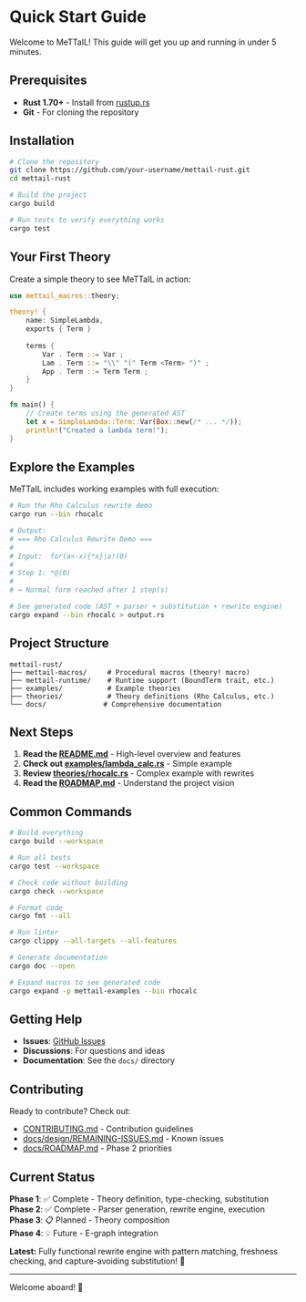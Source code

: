 # Quick Start Guide

Welcome to MeTTaIL! This guide will get you up and running in under 5 minutes.

## Prerequisites

- **Rust 1.70+** - Install from [rustup.rs](https://rustup.rs/)
- **Git** - For cloning the repository

## Installation

```bash
# Clone the repository
git clone https://github.com/your-username/mettail-rust.git
cd mettail-rust

# Build the project
cargo build

# Run tests to verify everything works
cargo test
```

## Your First Theory

Create a simple theory to see MeTTaIL in action:

```rust
use mettail_macros::theory;

theory! {
    name: SimpleLambda,
    exports { Term }
    
    terms {
        Var . Term ::= Var ;
        Lam . Term ::= "\\" "(" Term <Term> ")" ;
        App . Term ::= Term Term ;
    }
}

fn main() {
    // Create terms using the generated AST
    let x = SimpleLambda::Term::Var(Box::new(/* ... */));
    println!("Created a lambda term!");
}
```

## Explore the Examples

MeTTaIL includes working examples with full execution:

```bash
# Run the Rho Calculus rewrite demo
cargo run --bin rhocalc

# Output:
# === Rho Calculus Rewrite Demo ===
# 
# Input:  for(a<-x){*x}|a!(0)
# 
# Step 1: *@(0)
# 
# → Normal form reached after 1 step(s)

# See generated code (AST + parser + substitution + rewrite engine)
cargo expand --bin rhocalc > output.rs
```

## Project Structure

```
mettail-rust/
├── mettail-macros/     # Procedural macros (theory! macro)
├── mettail-runtime/    # Runtime support (BoundTerm trait, etc.)
├── examples/           # Example theories
├── theories/           # Theory definitions (Rho Calculus, etc.)
└── docs/              # Comprehensive documentation
```

## Next Steps

1. **Read the [README.md](README.md)** - High-level overview and features
2. **Check out [examples/lambda_calc.rs](examples/lambda_calc.rs)** - Simple example
3. **Review [theories/rhocalc.rs](theories/rhocalc.rs)** - Complex example with rewrites
4. **Read the [ROADMAP.md](docs/ROADMAP.md)** - Understand the project vision

## Common Commands

```bash
# Build everything
cargo build --workspace

# Run all tests
cargo test --workspace

# Check code without building
cargo check --workspace

# Format code
cargo fmt --all

# Run linter
cargo clippy --all-targets --all-features

# Generate documentation
cargo doc --open

# Expand macros to see generated code
cargo expand -p mettail-examples --bin rhocalc
```

## Getting Help

- **Issues**: [GitHub Issues](https://github.com/your-username/mettail-rust/issues)
- **Discussions**: For questions and ideas
- **Documentation**: See the `docs/` directory

## Contributing

Ready to contribute? Check out:
- [CONTRIBUTING.md](CONTRIBUTING.md) - Contribution guidelines
- [docs/design/REMAINING-ISSUES.md](docs/design/REMAINING-ISSUES.md) - Known issues
- [docs/ROADMAP.md](docs/ROADMAP.md) - Phase 2 priorities

## Current Status

**Phase 1**: ✅ Complete - Theory definition, type-checking, substitution  
**Phase 2**: ✅ Complete - Parser generation, rewrite engine, execution  
**Phase 3**: 📋 Planned - Theory composition  
**Phase 4**: 💡 Future - E-graph integration  

**Latest:** Fully functional rewrite engine with pattern matching, freshness checking, and capture-avoiding substitution! 🎉

---

Welcome aboard! 🚀

